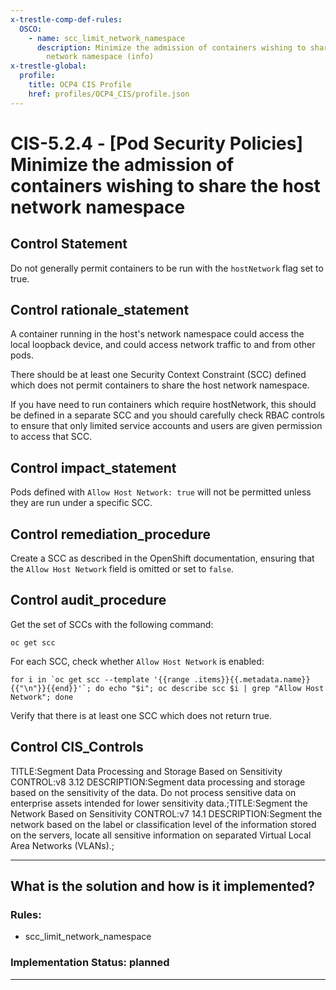 ```yaml
---
x-trestle-comp-def-rules:
  OSCO:
    - name: scc_limit_network_namespace
      description: Minimize the admission of containers wishing to share the host
        network namespace (info)
x-trestle-global:
  profile:
    title: OCP4 CIS Profile
    href: profiles/OCP4_CIS/profile.json
---
```


# CIS-5.2.4 - \[Pod Security Policies\] Minimize the admission of containers wishing to share the host network namespace

## Control Statement

Do not generally permit containers to be run with the `hostNetwork` flag set to true.

## Control rationale_statement

A container running in the host's network namespace could access the local loopback device, and could access network traffic to and from other pods.

There should be at least one Security Context Constraint (SCC) defined which does not permit containers to share the host network namespace.

If you have need to run containers which require hostNetwork, this should be defined in a separate SCC and you should carefully check RBAC controls to ensure that only limited service accounts and users are given permission to access that SCC.

## Control impact_statement

Pods defined with `Allow Host Network: true` will not be permitted unless they are run under a specific SCC.

## Control remediation_procedure

Create a SCC as described in the OpenShift documentation, ensuring that the `Allow Host Network` field is omitted or set to `false`.

## Control audit_procedure

Get the set of SCCs with the following command:

```
oc get scc
```

For each SCC, check whether `Allow Host Network` is enabled:

```
for i in `oc get scc --template '{{range .items}}{{.metadata.name}}{{"\n"}}{{end}}'`; do echo "$i"; oc describe scc $i | grep "Allow Host Network"; done
```

Verify that there is at least one SCC which does not return true.

## Control CIS_Controls

TITLE:Segment Data Processing and Storage Based on Sensitivity CONTROL:v8 3.12 DESCRIPTION:Segment data processing and storage based on the sensitivity of the data. Do not process sensitive data on enterprise assets intended for lower sensitivity data.;TITLE:Segment the Network Based on Sensitivity CONTROL:v7 14.1 DESCRIPTION:Segment the network based on the label or classification level of the information stored on the servers, locate all sensitive information on separated Virtual Local Area Networks (VLANs).;

______________________________________________________________________

## What is the solution and how is it implemented?

<!-- For implementation status enter one of: implemented, partial, planned, alternative, not-applicable -->

<!-- Note that the list of rules under ### Rules: is read-only and changes will not be captured after assembly to JSON -->

<!-- Add control implementation description here for control: CIS-5.2.4 -->

### Rules:

  - scc_limit_network_namespace

### Implementation Status: planned

______________________________________________________________________
